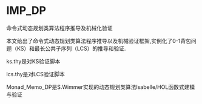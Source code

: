 # IMP_DP
命令式动态规划类算法程序推导及机械化验证

本文给出了命令式动态规划类算法程序推导以及机械验证框架,实例化了0-1背包问题（KS）和最长公共子序列（LCS）的推导和验证.

ks.thy是对KS验证脚本

lcs.thy是对LCS验证脚本

Monad_Memo_DP是S.Wimmer实现的动态规划类算法Isabelle/HOL函数式建模与验证
